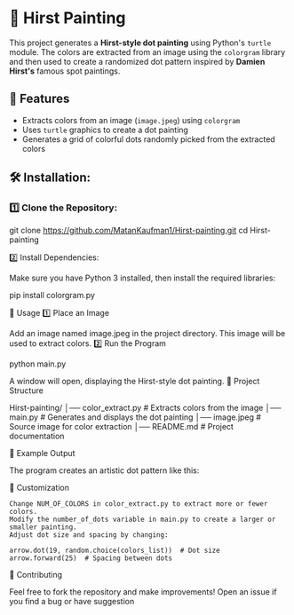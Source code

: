 # 🎨 Hirst Painting

This project generates a **Hirst-style dot painting** using Python's `turtle` module. The colors are extracted from an image using the `colorgram` library and then used to create a randomized dot pattern inspired by **Damien Hirst's** famous spot paintings.

## 📌 Features
- Extracts colors from an image (`image.jpeg`) using `colorgram`
- Uses `turtle` graphics to create a dot painting
- Generates a grid of colorful dots randomly picked from the extracted colors

## 🛠️ Installation:

### 1️⃣ Clone the Repository:

git clone https://github.com/MatanKaufman1/Hirst-painting.git
cd Hirst-painting

2️⃣ Install Dependencies:

Make sure you have Python 3 installed, then install the required libraries:

pip install colorgram.py

🚀 Usage
1️⃣ Place an Image

Add an image named image.jpeg in the project directory. This image will be used to extract colors.
2️⃣ Run the Program

python main.py

A window will open, displaying the Hirst-style dot painting.
📝 Project Structure

Hirst-painting/
│── color_extract.py   # Extracts colors from the image
│── main.py            # Generates and displays the dot painting
│── image.jpeg         # Source image for color extraction
│── README.md          # Project documentation

🎯 Example Output

The program creates an artistic dot pattern like this:

📌 Customization

    Change NUM_OF_COLORS in color_extract.py to extract more or fewer colors.
    Modify the number_of_dots variable in main.py to create a larger or smaller painting.
    Adjust dot size and spacing by changing:

    arrow.dot(19, random.choice(colors_list))  # Dot size
    arrow.forward(25)  # Spacing between dots

🤝 Contributing

Feel free to fork the repository and make improvements! Open an issue if you find a bug or have suggestion